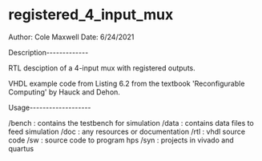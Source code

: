 # registered_4_input_mux

Author: Cole Maxwell
Date:   6/24/2021

Description-------------

RTL desciption of a 4-input mux with registered outputs.

VHDL example code from Listing 6.2 from the textbook
'Reconfigurable Computing' by Hauck and Dehon.

Usage-------------------

/bench  :   contains the testbench for simulation
/data   :   contains data files to feed simulation
/doc    :   any resources or documentation
/rtl    :   vhdl source code
/sw     :   source code to program hps
/syn    :   projects in vivado and quartus